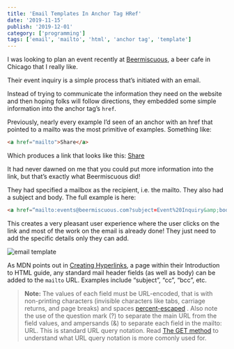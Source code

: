 ```yaml
---
title: 'Email Templates In Anchor Tag HRef'
date: '2019-11-15'
publish: '2019-12-01'
category: ['programming']
tags: ['email', 'mailto', 'html', 'anchor tag', 'template']
---
```


I was looking to plan an event recently at [Beermiscuous](https://beermiscuous.com/), a beer cafe in Chicago that I really like.

Their event inquiry is a simple process that’s initiated with an email.

Instead of trying to communicate the information they need on the website and then hoping folks will follow directions, they embedded some simple information into the anchor tag’s `href`.

Previously, nearly every example I’d seen of an anchor with an href that pointed to a mailto was the most primitive of examples. Something like:

```html
<a href="mailto">Share</a>
```

Which produces a link that looks like this: <a href="mailto">Share</a>

It had never dawned on me that you could put more information into the link, but that’s exactly what Beermiscuous did!

They had specified a mailbox as the recipient, i.e. the mailto. They also had a subject and body. The full example is here:

```html
<a href=“mailto:events@beermiscuous.com?subject=Event%20Inquiry&amp;body=PLEASE%20COMPLETE%20ALL%20QUESTIONS%0AFull%20Name:%0APhone%20Number:%0AProposed%20Date:%0AStart/End%20Time:%0AEstimated%20Number%20Of%20Attendees:%0ACellar%20or%20Back%20Cafe:%0ANature%20of%20Event:%0AOther%20Notes%20About%20Event:">HERE</a>
```

This creates a very pleasant user experience where the user clicks on the link and most of the work on the email is already done! They just need to add the specific details only they can add.

![email template](https://res.cloudinary.com/scweiss1/image/upload/v1593203601/email-template_vtepuj.png)

As MDN points out in [Creating Hyperlinks](https://developer.mozilla.org/en-US/docs/Learn/HTML/Introduction_to_HTML/Creating_hyperlinks), a page within their Introduction to HTML guide, any standard mail header fields (as well as body) can be added to the `mailto` URL. Examples include “subject”, “cc”, “bcc”, etc.

> **Note:** The values of each field must be URL-encoded, that is with non-printing characters (invisible characters like tabs, carriage returns, and page breaks) and spaces [percent-escaped](http://en.wikipedia.org/wiki/Percent-encoding) . Also note the use of the question mark (?) to separate the main URL from the field values, and ampersands (&) to separate each field in the mailto: URL. This is standard URL query notation. Read [The GET method](https://developer.mozilla.org/en-US/docs/Learn/HTML/Forms/Sending_and_retrieving_form_data#The_GET_method) to understand what URL query notation is more comonly used for.
